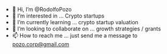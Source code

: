 - 👋 Hi, I’m @RodolfoPozo
- 👀 I’m interested in ... Crypto startups 
- 🌱 I’m currently learning ... crypto startup valuation 
- 💞️ I’m looking to collaborate on ... growth strategies / grants 
- 📫 How to reach me ... just send me a message to pozo.corp@gmail.com 

<!---
RodolfoPozo/RodolfoPozo is a ✨ special ✨ repository because its `README.md` (this file) appears on your GitHub profile.
You can click the Preview link to take a look at your changes.
--->
